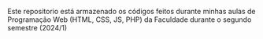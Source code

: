 Este repositorio está armazenado os códigos feitos durante minhas aulas de Programação Web (HTML, CSS, JS, PHP) da Faculdade durante o segundo semestre (2024/1)
